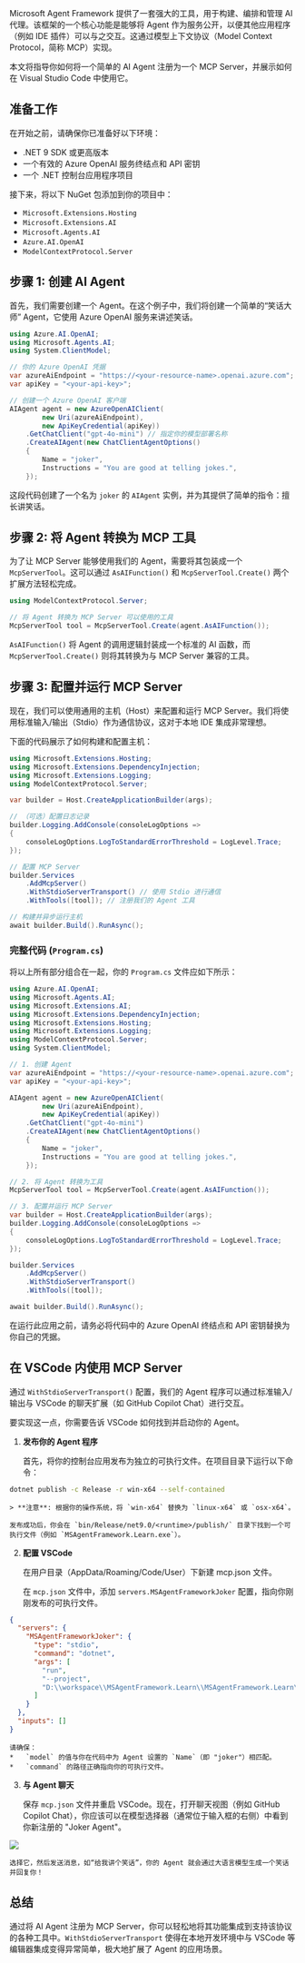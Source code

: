 

Microsoft Agent Framework 提供了一套强大的工具，用于构建、编排和管理 AI 代理。该框架的一个核心功能是能够将 Agent 作为服务公开，以便其他应用程序（例如 IDE 插件）可以与之交互。这通过模型上下文协议（Model Context Protocol，简称 MCP）实现。

本文将指导你如何将一个简单的 AI Agent 注册为一个 MCP Server，并展示如何在 Visual Studio Code 中使用它。

## 准备工作

在开始之前，请确保你已准备好以下环境：

*   .NET 9 SDK 或更高版本
*   一个有效的 Azure OpenAI 服务终结点和 API 密钥
*   一个 .NET 控制台应用程序项目

接下来，将以下 NuGet 包添加到你的项目中：

*   `Microsoft.Extensions.Hosting`
*   `Microsoft.Extensions.AI`
*   `Microsoft.Agents.AI`
*   `Azure.AI.OpenAI`
*   `ModelContextProtocol.Server`

## 步骤 1: 创建 AI Agent

首先，我们需要创建一个 Agent。在这个例子中，我们将创建一个简单的“笑话大师” Agent，它使用 Azure OpenAI 服务来讲述笑话。

```csharp
using Azure.AI.OpenAI;
using Microsoft.Agents.AI;
using System.ClientModel;

// 你的 Azure OpenAI 凭据
var azureAiEndpoint = "https://<your-resource-name>.openai.azure.com";
var apiKey = "<your-api-key>";

// 创建一个 Azure OpenAI 客户端
AIAgent agent = new AzureOpenAIClient(
        new Uri(azureAiEndpoint),
        new ApiKeyCredential(apiKey))
    .GetChatClient("gpt-4o-mini") // 指定你的模型部署名称
    .CreateAIAgent(new ChatClientAgentOptions()
    {
        Name = "joker",
        Instructions = "You are good at telling jokes.",
    });
```

这段代码创建了一个名为 `joker` 的 `AIAgent` 实例，并为其提供了简单的指令：擅长讲笑话。

## 步骤 2: 将 Agent 转换为 MCP 工具

为了让 MCP Server 能够使用我们的 Agent，需要将其包装成一个 `McpServerTool`。这可以通过 `AsAIFunction()` 和 `McpServerTool.Create()` 两个扩展方法轻松完成。

```csharp
using ModelContextProtocol.Server;

// 将 Agent 转换为 MCP Server 可以使用的工具
McpServerTool tool = McpServerTool.Create(agent.AsAIFunction());
```

`AsAIFunction()` 将 Agent 的调用逻辑封装成一个标准的 AI 函数，而 `McpServerTool.Create()` 则将其转换为与 MCP Server 兼容的工具。

## 步骤 3: 配置并运行 MCP Server

现在，我们可以使用通用的主机（Host）来配置和运行 MCP Server。我们将使用标准输入/输出（Stdio）作为通信协议，这对于本地 IDE 集成非常理想。

下面的代码展示了如何构建和配置主机：

```csharp
using Microsoft.Extensions.Hosting;
using Microsoft.Extensions.DependencyInjection;
using Microsoft.Extensions.Logging;
using ModelContextProtocol.Server;

var builder = Host.CreateApplicationBuilder(args);

// （可选）配置日志记录
builder.Logging.AddConsole(consoleLogOptions =>
{
    consoleLogOptions.LogToStandardErrorThreshold = LogLevel.Trace;
});

// 配置 MCP Server
builder.Services
    .AddMcpServer()
    .WithStdioServerTransport() // 使用 Stdio 进行通信
    .WithTools([tool]); // 注册我们的 Agent 工具

// 构建并异步运行主机
await builder.Build().RunAsync();
```

### 完整代码 (`Program.cs`)

将以上所有部分组合在一起，你的 `Program.cs` 文件应如下所示：

```csharp
using Azure.AI.OpenAI;
using Microsoft.Agents.AI;
using Microsoft.Extensions.AI;
using Microsoft.Extensions.DependencyInjection;
using Microsoft.Extensions.Hosting;
using Microsoft.Extensions.Logging;
using ModelContextProtocol.Server;
using System.ClientModel;

// 1. 创建 Agent
var azureAiEndpoint = "https://<your-resource-name>.openai.azure.com";
var apiKey = "<your-api-key>";

AIAgent agent = new AzureOpenAIClient(
        new Uri(azureAiEndpoint),
        new ApiKeyCredential(apiKey))
    .GetChatClient("gpt-4o-mini")
    .CreateAIAgent(new ChatClientAgentOptions()
    {
        Name = "joker",
        Instructions = "You are good at telling jokes.",
    });

// 2. 将 Agent 转换为工具
McpServerTool tool = McpServerTool.Create(agent.AsAIFunction());

// 3. 配置并运行 MCP Server
var builder = Host.CreateApplicationBuilder(args);
builder.Logging.AddConsole(consoleLogOptions =>
{
    consoleLogOptions.LogToStandardErrorThreshold = LogLevel.Trace;
});

builder.Services
    .AddMcpServer()
    .WithStdioServerTransport()
    .WithTools([tool]);

await builder.Build().RunAsync();
```

在运行此应用之前，请务必将代码中的 Azure OpenAI 终结点和 API 密钥替换为你自己的凭据。

## 在 VSCode 内使用 MCP Server

通过 `WithStdioServerTransport()` 配置，我们的 Agent 程序可以通过标准输入/输出与 VSCode 的聊天扩展（如 GitHub Copilot Chat）进行交互。

要实现这一点，你需要告诉 VSCode 如何找到并启动你的 Agent。

1.  **发布你的 Agent 程序**

    首先，将你的控制台应用发布为独立的可执行文件。在项目目录下运行以下命令：
```sh
dotnet publish -c Release -r win-x64 --self-contained
```
    > **注意**: 根据你的操作系统，将 `win-x64` 替换为 `linux-x64` 或 `osx-x64`。

    发布成功后，你会在 `bin/Release/net9.0/<runtime>/publish/` 目录下找到一个可执行文件（例如 `MSAgentFramework.Learn.exe`）。

2.  **配置 VSCode**

    在用户目录（AppData/Roaming/Code/User）下新建 mcp.json 文件。

    在 `mcp.json` 文件中，添加 `servers.MSAgentFrameworkJoker` 配置，指向你刚刚发布的可执行文件。

```json
{
  "servers": {
    "MSAgentFrameworkJoker": {
      "type": "stdio",
      "command": "dotnet",
      "args": [
        "run",
        "--project",
        "D:\\workspace\\MSAgentFramework.Learn\\MSAgentFramework.Learn\\MSAgentFramework.Learn.csproj"
      ]
    }
  },
  "inputs": []
}

```

    请确保：
    *   `model` 的值与你在代码中为 Agent 设置的 `Name`（即 "joker"）相匹配。
    *   `command` 的路径正确指向你的可执行文件。

3.  **与 Agent 聊天**

    保存 `mcp.json` 文件并重启 VSCode。现在，打开聊天视图（例如 GitHub Copilot Chat），你应该可以在模型选择器（通常位于输入框的右侧）中看到你新注册的 "Joker Agent"。

![](https://static.xbaby.xyz/mcpserver.png)

    选择它，然后发送消息，如“给我讲个笑话”，你的 Agent 就会通过大语言模型生成一个笑话并回复你！

## 总结

通过将 AI Agent 注册为 MCP Server，你可以轻松地将其功能集成到支持该协议的各种工具中。`WithStdioServerTransport` 使得在本地开发环境中与 VSCode 等编辑器集成变得异常简单，极大地扩展了 Agent 的应用场景。